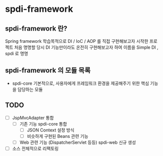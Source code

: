 # spdi-framework

## spdi-framework 란?
Spring framework 학습목적으로 DI / IoC / AOP 를 직접 구현해보고자 시작한 프로젝트
처음 명명할 당시 DI 기능만이라도 온전히 구현해보고자 하여 이름을 Simple DI , spdi 로 명명
 
## spdi-framework 의 모듈 목록
- spdi-core 기본적으로, 사용자에게 프레임워크 환경을 제공해주기 위한 핵심 기능을 담당하는 모듈 

## TODO
- [ ] JspMvcAdapter 통합
    - [ ] 기존 기능 spdi-core 통합
        - [ ] JSON Context 설정 방식
        - [ ] 비슷하게 구현된 Beans 관련 기능
    - [ ] Web 관련 기능 (DispatcherServlet 등등) spdi-web 신규 생성
- [ ] 소스 전체적으로 리팩토링